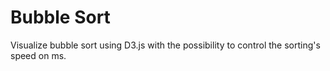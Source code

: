 # Bubble Sort
Visualize bubble sort using D3.js with the possibility to control the sorting's speed on ms.
